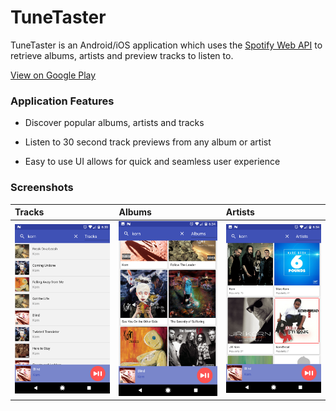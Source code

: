 # TuneTaster
TuneTaster is an Android/iOS application which uses the <a href="https://developer.spotify.com/web-api/">Spotify Web API</a> to retrieve albums, artists and preview tracks to listen to.

<a href="https://play.google.com/store/apps/details?id=com.tunetaster.tunetaster&hl=en"> View on Google Play </a><br>

<h3>Application Features</h3>

 - Discover popular albums, artists and tracks<br>
 
 - Listen to 30 second track previews from any album or artist<br>
 
 - Easy to use UI allows for quick and seamless user experience<br>

<h3>Screenshots</h3>
<table>
<thread>
<tr>
<th align="left">Tracks</th>
<th align="left">Albums</th>
<th align="left">Artists</th>
</tr>
</thread>

<tbody>
<tr>
<td align="left">
<img src="screenshots/tracks.png" alt="tracks"/>
</td>

<td align="left">
<img src="screenshots/albums.png" alt="albums"/>
</td>

<td align="left">
<img src="screenshots/artists.png" alt="artists"/>
</td>
</tr>
</tbody>

</table>
